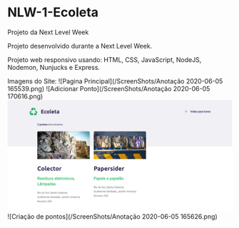 # NLW-1-Ecoleta
Projeto da Next Level Week

Projeto desenvolvido durante a Next Level Week.

Projeto web responsivo usando: HTML, CSS, JavaScript, NodeJS, Nodemon, Nunjucks e Express.

Imagens do Site:
![Pagina Principal](/ScreenShots/Anotação 2020-06-05 165539.png)
![Adicionar Ponto](/ScreenShots/Anotação 2020-06-05 170616.png)
![Pontos](/ScreenShots/Fpost.png)
![Criação de pontos](/ScreenShots/Anotação 2020-06-05 165626.png)
